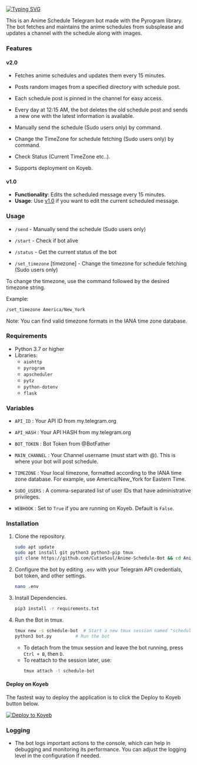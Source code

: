 [![Typing SVG](https://readme-typing-svg.herokuapp.com?font=Fira+Code&pause=1000&width=435&lines=Anime+Schedule+Bot)](https://git.io/typing-svg)

This is an Anime Schedule Telegram bot made with the Pyrogram library. The bot fetches and maintains the anime schedules from subsplease and updates a channel with the schedule along with images.

### Features
#### v2.0
- Fetches anime schedules and updates them every 15 minutes.
- Posts random images from a specified directory with schedule post.
- Each schedule post is pinned in the channel for easy access.
- Every day at 12:15 AM, the bot deletes the old schedule post and sends a new one with the latest information is available.


- Manually send the schedule (Sudo users only) by command.
- Change the TimeZone for schedule fetching (Sudo users only)  by command.
- Check Status (Current TimeZone etc..).
- Supports deployment on Koyeb.


#### v1.0
- **Functionality**: Edits the scheduled message every 15 minutes.
- **Usage**: Use [v1.0](https://github.com/CutieSoul/Anime-Schedule-Bot/tree/v1.0) if you want to edit the current scheduled message.

### Usage

- `/send` - Manually send the schedule (Sudo users only)

- `/start` - Check if bot alive

- `/status` - Get the current status of the bot

- `/set_timezone` [timezone] - Change the timezone for schedule fetching (Sudo users only)

To change the timezone, use the command followed by the desired timezone string.

Example:
```bash
/set_timezone America/New_York
```
Note: You can find valid timezone formats in the IANA time zone database.

### Requirements

- Python 3.7 or higher
- Libraries:
  - `aiohttp`
  - `pyrogram`
  - `apscheduler`
  - `pytz`
  - `python-dotenv`
  - `flask`

### Variables

* `API_ID` :
Your API ID from my.telegram.org

* `API_HASH` :
Your API HASH from my.telegram.org

* `BOT_TOKEN` :
Bot Token from @BotFather

* `MAIN_CHANNEL` :
Your Channel username (must start with @). This is where your bot will post schedule.

* `TIMEZONE` :
Your local timezone, formatted according to the IANA time zone database. For example, use America/New_York for Eastern Time.

* `SUDO_USERS` :
A comma-separated list of user IDs that have administrative privileges.

* `WEBHOOK` :
Set to `True` if you are running on Koyeb. Default is `False`.


### Installation

1. Clone the repository.
   ```bash
   sudo apt update
   sudo apt install git python3 python3-pip tmux
   git clone https://github.com/CutieSoul/Anime-Schedule-Bot && cd Anime-Schedule-Bot
   ```

2. Configure the bot by editing `.env` with your Telegram API credentials, bot token, and other settings.
   ```bash
   nano .env
   ```

3. Install Dependencies.
   ```bash
   pip3 install -r requirements.txt
   ```

4. Run the Bot in tmux.
   ```bash
   tmux new -s schedule-bot  # Start a new tmux session named "schedule-bot"
   python3 bot.py         # Run the bot
   ```
   - To detach from the tmux session and leave the bot running, press `Ctrl + B`, then `D`.
   - To reattach to the session later, use:
     ```bash
     tmux attach -t schedule-bot
     ```

#### Deploy on Koyeb
The fastest way to deploy the application is to click the Deploy to Koyeb button below.

[![Deploy to Koyeb](https://www.koyeb.com/static/images/deploy/button.svg)](https://app.koyeb.com/deploy?type=git&repository=github.com/CutieSoul/Anime-Schedule-Bot&env[API_ID]&env[API_HASH]&env[BOT_TOKEN]&env[WEBHOOK]=True&env[MAIN_CHANNEL]&env[TIMEZONE]&env[SUDO_USERS]&run_command=python3%20bot.py&branch=main&name=animeschedule)


### Logging

- The bot logs important actions to the console, which can help in debugging and monitoring its performance. You can adjust the logging level in the configuration if needed.
